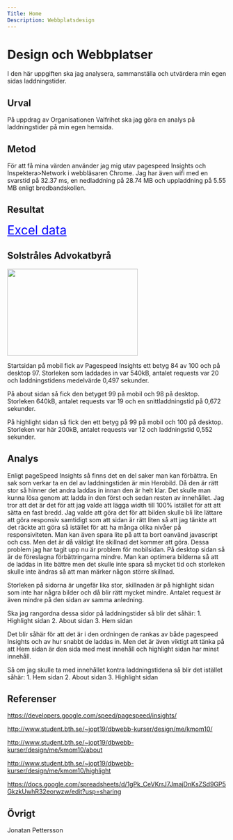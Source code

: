 ```yaml
---
Title: Home
Description: Webbplatsdesign
---
```


Design och Webbplatser
=======================

I den här uppgiften ska jag analysera, sammanställa och utvärdera min egen sidas laddningstider.

Urval
-----------------------

På uppdrag av Organisationen Valfrihet ska jag göra en analys på laddningstider på min egen hemsida. 

Metod
-----------------------


För att få mina värden använder jag mig utav pagespeed Insights och Inspektera>Network i webbläsaren Chrome.
Jag har även wifi med en svarstid på 32.37 ms, en nedladdning på 28.74 MB och uppladdning på 5.55 MB enligt bredbandskollen. 

Resultat
-----------------------

<a style="color: blue; font-size: 2em" href="https://docs.google.com/spreadsheets/d/1gPk_CeVKrrJ7JmajDnKsZSd9GP5GkzkUwhR32eorwzw/edit?usp=sharing">Excel data</a>

Solstråles Advokatbyrå
-----------------------
<a href="../assets/img/soltråles.jpg">
<img height="200px" width="300px" src="../assets/img/soltråles.jpg">
</a>

Startsidan på mobil fick av Pagespeed Insights ett betyg 84 av 100 och på desktop 97. Storleken som laddades in var 540kB, antalet requests var 20 och laddningstidens medelvärde 0,497 sekunder. 

På about sidan så fick den betyget 99 på mobil och 98 på desktop. Storleken 640kB, antalet requests var 19 och en snittladdningstid på 0,672 sekunder. 

På highlight sidan så fick den ett betyg på 99 på mobil och 100 på desktop. Storleken var här 200kB, antalet requests var 12 och laddningstid 
0,552 sekunder.


Analys
----------------------

Enligt pageSpeed Insights så finns det en del saker man kan förbättra. En sak som verkar ta en del av laddningstiden är min Herobild. Då den är rätt stor så hinner det andra laddas in innan den är helt klar. Det skulle man kunna lösa genom att ladda in den först och sedan resten av innehållet. Jag tror att det är det för att jag valde att lägga width till 100% istället för att att sätta en fast bredd. Jag valde att göra det för att bilden skulle bli lite lättare att göra responsiv samtidigt som att sidan är rätt liten så att jag tänkte att det räckte att göra så istället för att ha många olika nivåer på responsiviteten. 
Man kan även spara lite på att ta bort oanvänd javascript och css. Men det är då väldigt lite skillnad det kommer att göra. 
Dessa problem jag har tagit upp nu är problem för mobilsidan. På desktop sidan så är de föreslagna förbättringarna mindre. Man kan optimera bilderna så att de laddas in lite bättre men det skulle inte spara så mycket tid och storleken skulle inte ändras så att man märker någon större skillnad. 

Storleken på sidorna är ungefär lika stor, skillnaden är på highlight sidan som inte har några bilder och då blir rätt mycket mindre. Antalet request är även mindre på den sidan av samma anledning. 

Ska jag rangordna dessa sidor på laddningstider så blir det såhär:
    1. Highlight sidan
    2. About sidan
    3. Hem sidan

Det blir såhär för att det är i den ordningen de rankas av både pagespeed Insights och av hur snabbt de laddas in. Men det är även viktigt att tänka på att Hem sidan är den sida med mest innehåll och highlight sidan har minst innehåll.

Så om jag skulle ta med innehållet kontra laddningstidena så blir det istället såhär:
    1. Hem sidan
    2. About sidan
    3. Highlight sidan


Referenser
-----------------
https://developers.google.com/speed/pagespeed/insights/

http://www.student.bth.se/~jopt19/dbwebb-kurser/design/me/kmom10/

http://www.student.bth.se/~jopt19/dbwebb-kurser/design/me/kmom10/about

http://www.student.bth.se/~jopt19/dbwebb-kurser/design/me/kmom10/highlight

https://docs.google.com/spreadsheets/d/1gPk_CeVKrrJ7JmajDnKsZSd9GP5GkzkUwhR32eorwzw/edit?usp=sharing

Övrigt
-----------------
Jonatan Pettersson


